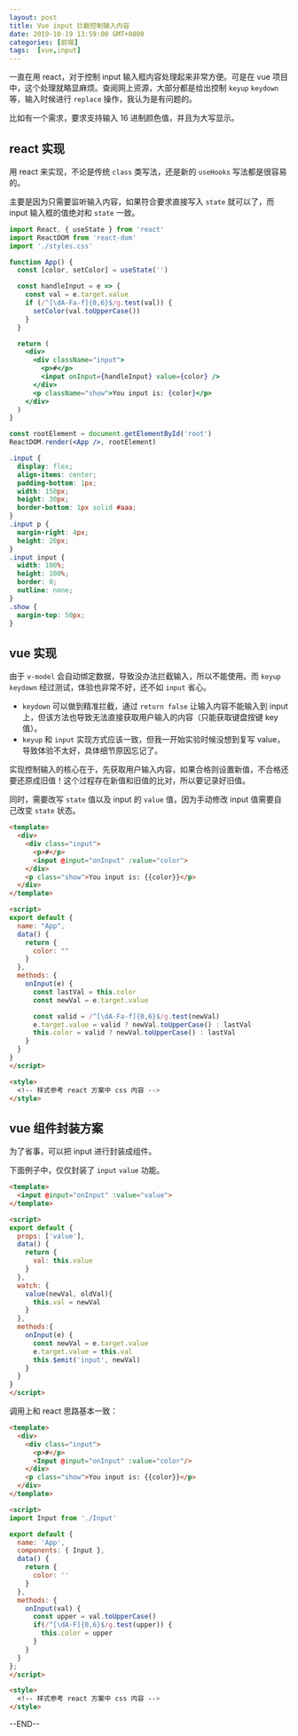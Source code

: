 ```yaml
---
layout: post
title: Vue input 拦截控制输入内容
date: 2019-10-19 13:59:00 GMT+0800
categories: [前端]
tags:  [vue,input]
---
```


一直在用 react，对于控制 input 输入框内容处理起来非常方便。可是在 vue 项目中，这个处理就略显麻烦。查阅网上资源，大部分都是给出控制 `keyup` `keydown` 等，输入时候进行 `replace` 操作，我认为是有问题的。

<!-- more -->

比如有一个需求，要求支持输入 16 进制颜色值，并且为大写显示。

## react 实现
用 react 来实现，不论是传统 `class` 类写法，还是新的 `useHooks` 写法都是很容易的。

主要是因为只需要监听输入内容，如果符合要求直接写入 `state` 就可以了，而 input 输入框的值绝对和 `state` 一致。

```jsx
import React, { useState } from 'react'
import ReactDOM from 'react-dom'
import './styles.css'

function App() {
  const [color, setColor] = useState('')

  const handleInput = e => {
    const val = e.target.value
    if (/^[\dA-Fa-f]{0,6}$/g.test(val)) {
      setColor(val.toUpperCase())
    }
  }

  return (
    <div>
      <div className="input">
        <p>#</p>
        <input onInput={handleInput} value={color} />
      </div>
      <p className="show">You input is: {color}</p>
    </div>
  )
}

const rootElement = document.getElementById('root')
ReactDOM.render(<App />, rootElement)
```

```css
.input {
  display: flex;
  align-items: center;
  padding-bottom: 1px;
  width: 150px;
  height: 30px;
  border-bottom: 1px solid #aaa;
}
.input p {
  margin-right: 4px;
  height: 20px;
}
.input input {
  width: 100%;
  height: 100%;
  border: 0;
  outline: none;
}
.show {
  margin-top: 50px;
}
```

## vue 实现

由于 `v-model` 会自动绑定数据，导致没办法拦截输入，所以不能使用。而 `keyup` `keydown` 经过测试，体验也非常不好，还不如 `input` 省心。

* `keydown` 可以做到精准拦截，通过 `return false` 让输入内容不能输入到 input 上，但该方法也导致无法直接获取用户输入的内容（只能获取键盘按键 key 值）。
* `keyup` 和 `input` 实现方式应该一致，但我一开始实验时候没想到复写 value，导致体验不太好，具体细节原因忘记了。

实现控制输入的核心在于，先获取用户输入内容，如果合格则设置新值，不合格还要还原成旧值！这个过程存在新值和旧值的比对，所以要记录好旧值。

同时，需要改写 `state` 值以及 input 的 `value` 值，因为手动修改 input 值需要自己改变 `state` 状态。

```html
<template>
  <div>
    <div class="input">
      <p>#</p>
      <input @input="onInput" :value="color">
    </div>
    <p class="show">You input is: {{color}}</p>
  </div>
</template>

<script>
export default {
  name: "App",
  data() {
    return {
      color: ""
    }
  },
  methods: {
    onInput(e) {
      const lastVal = this.color
      const newVal = e.target.value

      const valid = /^[\dA-Fa-f]{0,6}$/g.test(newVal)
      e.target.value = valid ? newVal.toUpperCase() : lastVal
      this.color = valid ? newVal.toUpperCase() : lastVal
    }
  }
}
</script>

<style>
  <!-- 样式参考 react 方案中 css 内容 -->
</style>
```

## vue 组件封装方案

为了省事，可以把 input 进行封装成组件。

下面例子中，仅仅封装了 `input` `value` 功能。

```html
<template>
  <input @input="onInput" :value="value">
</template>

<script>
export default {
  props: ['value'],
  data() {
    return {
      val: this.value
    }
  },
  watch: {
    value(newVal, oldVal){
      this.val = newVal
    }
  },
  methods:{
    onInput(e) {
      const newVal = e.target.value
      e.target.value = this.val
      this.$emit('input', newVal)
    }
  }
}
</script>
```

调用上和 react 思路基本一致：

```html
<template>
  <div>
    <div class="input">
      <p>#</p>
      <Input @input="onInput" :value="color"/>
    </div>
    <p class="show">You input is: {{color}}</p>
  </div>
</template>

<script>
import Input from './Input'

export default {
  name: 'App',
  components: { Input },
  data() {
    return {
      color: ''
    }
  },
  methods: {
    onInput(val) {
      const upper = val.toUpperCase()
      if(/^[\dA-F]{0,6}$/g.test(upper)) {
        this.color = upper
      }
    }
  }
};
</script>

<style>
  <!-- 样式参考 react 方案中 css 内容 -->
</style>

```


--END--